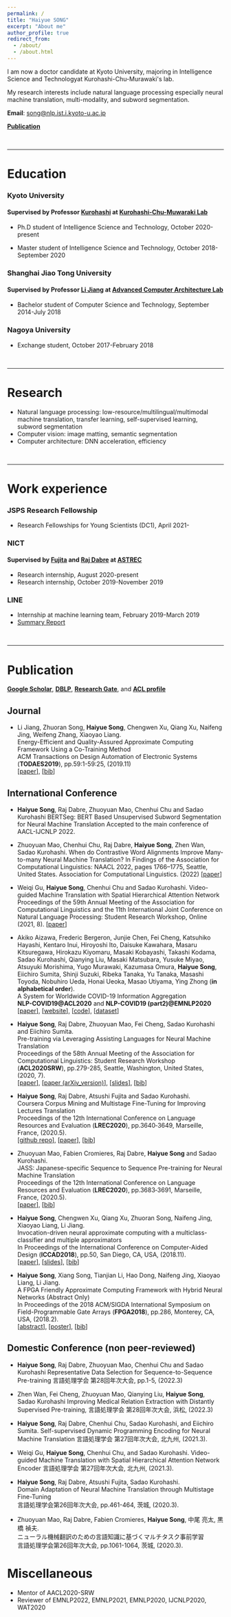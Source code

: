 ```yaml
---
permalink: /
title: "Haiyue SONG"
excerpt: "About me"
author_profile: true
redirect_from: 
  - /about/
  - /about.html
---
```


I am now a doctor candidate at Kyoto University, majoring in Intelligence Science and Technologyat Kurohashi-Chu-Murawaki's lab. 

My research interests include natural language processing especially neural machine translation, multi-modality, and subword segmentation. 

**Email**: song@nlp.ist.i.kyoto-u.ac.jp

[**Publication**](#pub)
<!-- **Looking for internship related to ML/NLP.** -->
<!-- **Looking for internship.** -->


<br/>

<a name='edu'></a>

---

Education
======

### Kyoto University

#### Supervised by Professor [Kurohashi](http://nlp.ist.i.kyoto-u.ac.jp/member/kuro/index-j.html) at [Kurohashi-Chu-Muwaraki Lab](http://nlp.ist.i.kyoto-u.ac.jp/)

* Ph.D student of Intelligence Science and Technology, October 2020-present

* Master student of Intelligence Science and Technology, October 2018-September 2020

### Shanghai Jiao Tong University

#### Supervised by Professor [Li Jiang](http://www.cs.sjtu.edu.cn/~jiangli/) at [Advanced Computer Architecture Lab](http://acalab.sjtu.edu.cn/EN/Default.aspx)

* Bachelor student of Computer Science and Technology, September 2014-July 2018

### Nagoya University

* Exchange student, October 2017-February 2018

<br/>

---

Research
======
* Natural language processing: low-resource/multilingual/multimodal machine translation, transfer learning, self-supervised learning, subword segmentation
* Computer vision: image matting, semantic segmentation 
* Computer architecture: DNN acceleration, efficiency
<br/>

---

Work experience
======

### JSPS Research Fellowship

* Research Fellowships for Young Scientists (DC1), April 2021-

### NICT

#### Supervised by [Fujita](http://paraphrasing.org/~fujita/index-en.html) and [Raj Dabre](https://www.linkedin.com/in/raj-dabre-b1202119/) at [ASTREC](http://att-astrec.nict.go.jp/)

* Research internship, August 2020-present
* Research internship, October 2019-November 2019

### LINE

* Internship at machine learning team, February 2019-March 2019
* [Summary Report](https://engineering.linecorp.com/ja/blog/line-sticker-deep-learning/)

<br/>

<a name='pub'></a>

---

Publication
======

[**Google Scholar**](https://scholar.google.co.jp/citations?user=IP5UyqcAAAAJ&hl=en), [**DBLP**](https://dblp.org/pers/s/Song:Haiyue.html), [**Research Gate**](https://www.researchgate.net/profile/Haiyue_Song), and [**ACL profile**](https://www.aclweb.org/anthology/people/h/haiyue-song/)

## Journal

- Li Jiang, Zhuoran Song, **Haiyue Song**, Chengwen Xu, Qiang Xu, Naifeng Jing, Weifeng Zhang, Xiaoyao Liang.  
Energy-Efficient and Quality-Assured Approximate Computing Framework Using a Co-Training Method  
ACM Transactions on Design Automation of Electronic Systems (**TODAES2019**), pp.59:1-59:25, (2019.11)  
\[[paper](files/TODAES2019_Song_paper.pdf)\], \[[bib](files/TODAES2019_Song_bib.txt)\] 

## International Conference

- **Haiyue Song**, Raj Dabre, Zhuoyuan Mao, Chenhui Chu and Sadao Kurohashi
BERTSeg: BERT Based Unsupervised Subword Segmentation for Neural Machine Translation
Accepted to the main conference of AACL-IJCNLP 2022.

- Zhuoyuan Mao, Chenhui Chu, Raj Dabre, **Haiyue Song**, Zhen Wan, Sadao Kurohashi.
When do Contrastive Word Alignments Improve Many-to-many Neural Machine Translation?
In Findings of the Association for Computational Linguistics: NAACL 2022, pages 1766–1775, Seattle, United States. Association for Computational Linguistics. (2022)
\[[paper](https://aclanthology.org/2022.findings-naacl.134/)\]

- Weiqi Gu, **Haiyue Song**, Chenhui Chu and Sadao Kurohashi.
Video-guided Machine Translation with Spatial Hierarchical Attention Network
Proceedings of the 59th Annual Meeting of the Association for Computational Linguistics and the 11th International Joint Conference on Natural Language Processing: Student Research Workshop, Online (2021, 8).
\[[paper](https://aclanthology.org/2021.acl-srw.9/)\]

- Akiko Aizawa, Frederic Bergeron, Junjie Chen, Fei Cheng, Katsuhiko Hayashi, Kentaro Inui, Hiroyoshi Ito, Daisuke Kawahara, Masaru Kitsuregawa, Hirokazu Kiyomaru, Masaki Kobayashi, Takashi Kodama, Sadao Kurohashi, Qianying Liu, Masaki Matsubara, Yusuke Miyao, Atsuyuki Morishima, Yugo Murawaki, Kazumasa Omura, **Haiyue Song**, Eiichiro Sumita, Shinji Suzuki, Ribeka Tanaka, Yu Tanaka, Masashi Toyoda, Nobuhiro Ueda, Honai Ueoka, Masao Utiyama, Ying Zhong (**in alphabetical order**).  
A System for Worldwide COVID-19 Information Aggregation  
**NLP-COVID19@ACL2020** and **NLP-COVID19 (part2)@EMNLP2020**
\[[paper](https://www.aclweb.org/anthology/2020.nlpcovid19-2.13/)\], \[[website](http://lotus.kuee.kyoto-u.ac.jp/NLPforCOVID-19/)\], \[[code](https://github.com/NLPforCOVID-19)\], \[[dataset](https://github.com/NLPforCOVID-19/covid-19-dataset)\]

- **Haiyue Song**, Raj Dabre, Zhuoyuan Mao, Fei Cheng, Sadao Kurohashi and Eiichiro Sumita.  
Pre-training via Leveraging Assisting Languages for Neural Machine Translation  
Proceedings of the 58th Annual Meeting of the Association for Computational Linguistics: Student Research Workshop (**ACL2020SRW**), pp.279-285, Seattle, Washington, United States, (2020, 7).  
\[[paper](files/ACL2020SRW_Song_paper.pdf)\], \[[paper (arXiv_version)](files/ACL2020SRW_Song_paper_arxiv_version.pdf)\], \[[slides](files/ACL2020SRW_Song_slides.pdf)\], \[[bib](files/ACL2020SRW_Song_bib.txt)\]

- **Haiyue Song**, Raj Dabre, Atsushi Fujita and Sadao Kurohashi.  
Coursera Corpus Mining and Multistage Fine-Tuning for Improving Lectures Translation  
Proceedings of the 12th International Conference on Language Resources and Evaluation (**LREC2020**), pp.3640‑3649, Marseille, France, (2020.5).  
\[[github repo](https://github.com/shyyhs/CourseraParallelCorpusMining)\], \[[paper](files/LREC2020_Song_paper_fromLREC.pdf)\], \[[bib](files/LREC2020_Song_bib.txt)\]

- Zhuoyuan Mao, Fabien Cromieres, Raj Dabre, **Haiyue Song** and Sadao Kurohashi.  
JASS: Japanese-specific Sequence to Sequence Pre-training for Neural Machine Translation  
Proceedings of the 12th International Conference on Language Resources and Evaluation (**LREC2020**), pp.3683‑3691, Marseille, France, (2020.5).  
\[[paper](files/LREC2020_Mao_paper.pdf)\], \[[bib](files/LREC2020_Mao_bib.txt)\]

- **Haiyue Song**, Chengwen Xu, Qiang Xu, Zhuoran Song, Naifeng Jing, Xiaoyao Liang, Li Jiang.  
Invocation-driven neural approximate computing with a multiclass-classifier and multiple approximators  
In Proceedings of the International Conference on Computer-Aided Design (**ICCAD2018**), pp.50, San Diego, CA, USA, (2018.11).  
\[[paper](files/ICCAD2018_Song_paper.pdf)\], \[[slides](files/ICCAD2018_Song_slides.pdf)\], \[[bib](files/ICCAD2018_Song_bib.txt)\]

- **Haiyue Song**, Xiang Song, Tianjian Li, Hao Dong, Naifeng Jing, Xiaoyao Liang, Li Jiang.  
A FPGA Friendly Approximate Computing Framework with Hybrid Neural Networks (Abstract Only)  
In Proceedings of the 2018 ACM/SIGDA International Symposium on Field-Programmable Gate Arrays (**FPGA2018**), pp.286, Monterey, CA, USA, (2018.2).  
\[[abstract](https://dl.acm.org/doi/10.1145/3174243.3174965)\], \[[poster](files/FPGA2018_Song_poster.pdf)\], \[[bib](files/FPGA2018_Song_bib.txt)\]


## Domestic Conference (non peer-reviewed) 

- **Haiyue Song**, Raj Dabre, Zhuoyuan Mao, Chenhui Chu and Sadao Kurohashi
Representative Data Selection for Sequence-to-Sequence Pre-training
言語処理学会 第28回年次大会,  pp.1-5,  (2022.3)

- Zhen Wan, Fei Cheng, Zhuoyuan Mao, Qianying Liu, **Haiyue Song**, Sadao Kurohashi
Improving Medical Relation Extraction with Distantly Supervised Pre-training,
言語処理学会 第28回年次大会, 浜松,  (2022.3)

- **Haiyue Song**, Raj Dabre, Chenhui Chu, Sadao Kurohashi, and Eiichiro Sumita.
Self-supervised Dynamic Programming Encoding for Neural Machine Translation
言語処理学会 第27回年次大会, 北九州, (2021.3).

- Weiqi Gu, **Haiyue Song**, Chenhui Chu, and Sadao Kurohashi.
Video-guided Machine Translation with Spatial Hierarchical Attention Network Encoder
言語処理学会 第27回年次大会, 北九州, (2021.3).

- **Haiyue Song**, Raj Dabre, Atsushi Fujita, Sadao Kurohashi.  
Domain Adaptation of Neural Machine Translation through Multistage Fine-Tuning  
言語処理学会第26回年次大会, pp.461-464, 茨城,  (2020.3). 

- Zhuoyuan Mao, Raj Dabre, Fabien Cromieres, **Haiyue Song**, 中尾 亮太, 黒橋 禎夫.  
ニューラル機械翻訳のための言語知識に基づくマルチタスク事前学習  
言語処理学会第26回年次大会, pp.1061-1064, 茨城,  (2020.3). 

# Miscellaneous

- Mentor of AACL2020-SRW
- Reviewer of EMNLP2022, EMNLP2021, EMNLP2020, IJCNLP2020, WAT2020
